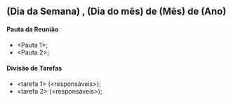 ## (Dia da Semana) , (Dia do mês) de (Mês) de (Ano)

#### Pauta da Reunião 

- <Pauta 1>;
- <Pauta 2>;

#### Divisão de Tarefas

- <tarefa 1> (<responsáveis>);
- <tarefa 2> (<responsáveis>);





